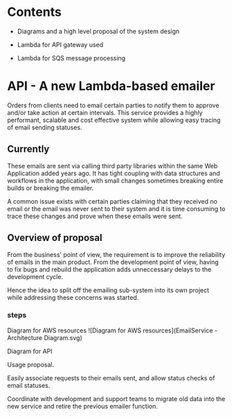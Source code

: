 # Contents
- Diagrams and a high level proposal of the system design

- Lambda for API gateway used

- Lambda for SQS message processing

# API - A new Lambda-based emailer
Orders from clients need to email certain parties to notify them to approve and/or take action at certain intervals. This service provides a highly performant, scalable and cost effective system while allowing easy tracing of email sending statuses.

## Currently

These emails are sent via calling third party libraries within the same Web Application added years ago. It has tight coupling with data structures and workflows in the application, with small changes sometimes breaking entire builds or breaking the emailer.

A common issue exists with certain parties claiming that they received no email or the email was never sent to their system and it is time consuming to trace these changes and prove when these emails were sent.

## Overview of proposal
From the business' point of view, the requirement is to improve the reliability of emails in the main product. From the development point of view, having to fix bugs and rebuild the application adds unneccessary delays to the development cycle.

Hence the idea to split off the emailing sub-system into its own project while addressing these concerns was started.

### steps
Diagram for AWS resources
![Diagram for AWS resources](EmailService - Architecture Diagram.svg)

Diagram for API

Usage proposal.

Easily associate requests to their emails sent, and allow status checks of email statuses.

Coordinate with development and support teams to migrate old data into the new service and retire the previous emailer function.


